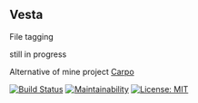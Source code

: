 Vesta
---

File tagging

still in progress 

Alternative of mine project [Carpo](https://github.com/LarryHsiao/Carpo)

[![Build Status](https://travis-ci.org/LarryHsiao/Vesta.svg?branch=master)](https://travis-ci.org/LarryHsiao/Vesta)
[![Maintainability](https://api.codeclimate.com/v1/badges/505d89f250807e426704/maintainability)](https://codeclimate.com/github/LarryHsiao/Vesta/maintainability)
[![License: MIT](https://img.shields.io/badge/License-MIT-green.svg)](https://opensource.org/licenses/MIT)